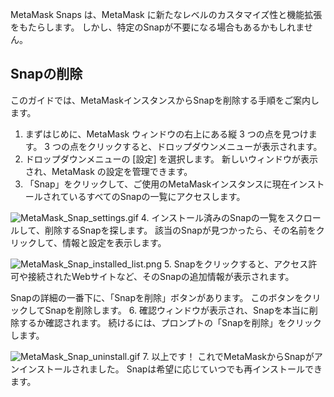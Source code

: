 MetaMask Snaps は、MetaMask に新たなレベルのカスタマイズ性と機能拡張をもたらします。 しかし、特定のSnapが不要になる場合もあるかもしれません。


Snapの削除
-------


このガイドでは、MetaMaskインスタンスからSnapを削除する手順をご案内します。


1. まずはじめに、MetaMask ウィンドウの右上にある縦 3 つの点を見つけます。 3 つの点をクリックすると、ドロップダウンメニューが表示されます。
2. ドロップダウンメニューの [設定] を選択します。 新しいウィンドウが表示され、MetaMask の設定を管理できます。
3. 「Snap」をクリックして、ご使用のMetaMaskインスタンスに現在インストールされているすべてのSnapの一覧にアクセスします。


![MetaMask_Snap_settings.gif](https://support.metamask.io/hc/article_attachments/18379339961627)
4. インストール済みのSnapの一覧をスクロールして、削除するSnapを探します。 該当のSnapが見つかったら、その名前をクリックして、情報と設定を表示します。


![MetaMask_Snap_installed_list.png](https://support.metamask.io/hc/article_attachments/18379309267611)
5. Snapをクリックすると、アクセス許可や接続されたWebサイトなど、そのSnapの追加情報が表示されます。  
  
Snapの詳細の一番下に、「Snapを削除」ボタンがあります。 このボタンをクリックしてSnapを削除します。
6. 確認ウィンドウが表示され、Snapを本当に削除するか確認されます。 続けるには、プロンプトの「Snapを削除」をクリックします。


![MetaMask_Snap_uninstall.gif](https://support.metamask.io/hc/article_attachments/18379309272603)
7. 以上です！ これでMetaMaskからSnapがアンインストールされました。 Snapは希望に応じていつでも再インストールできます。
